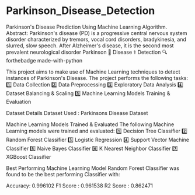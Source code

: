 # Parkinson_Disease_Detection
Parkinson's Disease Prediction Using Machine Learning Algorithm. Abstract: Parkinson's disease (PD) is a progressive central nervous system disorder characterized by tremors, vocal cord disorders, bradykinesia, and slurred, slow speech. After Alzheimer's disease, it is the second most prevalent neurological disorder
Parkinson 🧠 Disease ⚕️ Detection 🔍
forthebadge made-with-python




This project aims to make use of Machine Learning techniques to detect instances of Parkinson's Disease. The project performs the following tasks:
1️⃣ Data Collection
2️⃣ Data Preprocessing
3️⃣ Exploratory Data Analysis
4️⃣ Dataset Balancing & Scaling
5️⃣ Machine Learning Models Training & Evaluation



Dataset Details
Dataset Used : Parkinsons Disease Dataset

Machine Learning Models Trained & Evaluated
The following Machine Learning models were trained and evaluated:
1️⃣ Decision Tree Classifier
2️⃣ Random Forest Classifier
3️⃣ Logistic Regression
4️⃣ Support Vector Machine Classifier
5️⃣ Naive Bayes Classifier
6️⃣ K Nearest Neighbor Classifier
7️⃣ XGBoost Classifier

Best Performing Machine Learning Model
Random Forest Classifier was found to be the best performing Classifier with:

Accuracy: 0.996102
F1 Score : 0.961538
R2 Score : 0.862471
